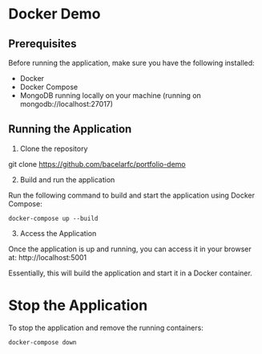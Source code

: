 # Docker Demo 

## Prerequisites

Before running the application, make sure you have the following installed:

- Docker
- Docker Compose
- MongoDB running locally on your machine (running on mongodb://localhost:27017)

## Running the Application

1. Clone the repository

git clone https://github.com/bacelarfc/portfolio-demo

2. Build and run the application

Run the following command to build and start the application using Docker Compose:

```
docker-compose up --build
``` 

3. Access the Application

Once the application is up and running, you can access it in your browser at: http://localhost:5001

Essentially, this will build the application and start it in a Docker container. 

# Stop the Application

To stop the application and remove the running containers:

```
docker-compose down
```


